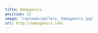 ```yaml
---
title: Babyganics
position: 12
image: "/uploads/gallery__babyganics.jpg"
url: http://babyganics.com/
---
```


